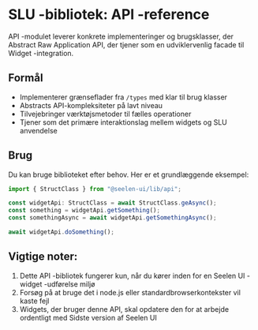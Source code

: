 # **SLU -bibliotek: API -reference**

API -modulet leverer konkrete implementeringer og brugsklasser, der Abstract Raw
Application API, der tjener som en udviklervenlig facade til Widget
-integration.

## **Formål**

- Implementerer grænseflader fra `/types` med klar til brug klasser
- Abstracts API-kompleksiteter på lavt niveau
- Tilvejebringer værktøjsmetoder til fælles operationer
- Tjener som det primære interaktionslag mellem widgets og SLU anvendelse

## **Brug**

Du kan bruge biblioteket efter behov. Her er et grundlæggende eksempel:

```ts
import { StructClass } from "@seelen-ui/lib/api";

const widgetApi: StructClass = await StructClass.geAsync();
const something = widgetApi.getSomething();
const somethingAsync = await widgetApi.getSomethingAsync();

await widgetApi.doSomething();
```

## **Vigtige noter:**

1. Dette API -bibliotek fungerer kun, når du kører inden for en Seelen UI
   -widget -udførelse miljø
2. Forsøg på at bruge det i node.js eller standardbrowserkontekster vil kaste
   fejl
3. Widgets, der bruger denne API, skal opdatere den for at arbejde ordentligt
   med Sidste version af Seelen UI
